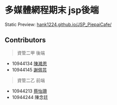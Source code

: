 # 多媒體網程期末 jsp後端

Static Preview: [hank1224.github.io/JSP_PiepaiCafe/](hank1224.github.io/JSP_PiepaiCafe/)

## Contributors

> 資管二甲 後端
- 10944134 [陳澔恩](https://github.com/hank1224)
- 10944145 [謝佩芸](https://github.com/ShiitakePilz)

> 資管二乙 前端
- 10944213 [蔡怡珊](https://github.com/caiiyishan)
- 10944244 陳念廷